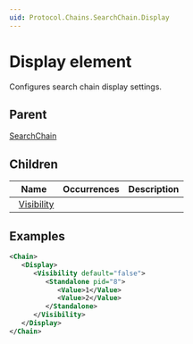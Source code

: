 ```yaml
---
uid: Protocol.Chains.SearchChain.Display
---
```


# Display element

<!-- RN 29640, RN 29656 -->

Configures search chain display settings.

## Parent

[SearchChain](xref:Protocol.Chains.SearchChain)

## Children

|Name|Occurrences|Description|
|--- |--- |--- |
|&nbsp;&nbsp;[Visibility](xref:Protocol.Chains.SearchChain.Display.Visibility)|||

## Examples

```xml
<Chain>
   <Display>
      <Visibility default="false">
         <Standalone pid="8">
            <Value>1</Value>
            <Value>2</Value>
         </Standalone>
      </Visibility>
   </Display>
</Chain>
```
